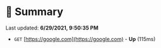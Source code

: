 # 📖 Summary
Last updated: **6/29/2021, 9:50:35 PM**

- `GET` [https://google.com](https://google.com) - **Up** (115ms)
